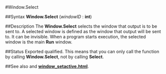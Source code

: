 
#Window.Select

##Syntax
**Window.Select** (*windowID* : **int**)



##Description
The **Window.Select** selects the window that output is to be sent to.
A selected window is defined as the window that output will be sent to. It can be invisible. When a program starts execution, the selected window is the main **Run** window.



##Status
Exported qualified.
This means that you can only call the function by calling **Window.Select**, not by calling **Select**.



##See also
**[](Window.Select)** and **[window_setactive.html](Window.SetActive)**.


